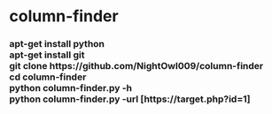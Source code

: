 # column-finder
<h3>apt-get install python<br>
apt-get install git<br>
git clone https://github.com/NightOwl009/column-finder<br>
cd column-finder<br>
python column-finder.py -h<br>
python column-finder.py -url [https://target.php?id=1]<br>
